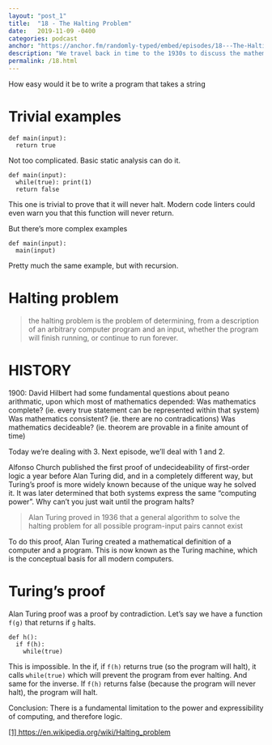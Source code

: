 ```yaml
---
layout: "post_1"
title:  "18 - The Halting Problem"
date:   2019-11-09 -0400
categories: podcast
anchor: "https://anchor.fm/randomly-typed/embed/episodes/18---The-Halting-Problem-e8mu7k"
description: "We travel back in time to the 1930s to discuss the mathematical landscape which lead to The Halting problem and how a machine constructed as a mental model for a proof defined modern computers."
permalink: /18.html
---
```


How easy would it be to write a program that takes a string

# Trivial examples
```
def main(input):
  return true
```
Not too complicated. Basic static analysis can do it.

```
def main(input):
  while(true): print(1)
  return false
```
This one is trivial to prove that it will never halt.
Modern code linters could even warn you that this function will never return.

But there’s more complex examples
```
def main(input):
  main(input)
```
Pretty much the same example, but with recursion.


# Halting problem <span class="footnote"></span>
> the halting problem is the problem of determining, from a description of an arbitrary computer program and an input, whether the program will finish running, or continue to run forever.

# HISTORY
1900: David Hilbert had some fundamental questions about peano arithmatic, upon which most of mathematics depended:
Was mathematics complete? (ie. every true statement can be represented within that system)
Was mathematics consistent? (ie. there are no contradications)
Was mathematics decideable? (ie. theorem are provable in a finite amount of time)

Today we’re dealing with 3. Next episode, we’ll deal with 1 and 2.

Alfonso Church published the first proof of undecideability of first-order logic a year before Alan Turing did, and in a completely different way, but Turing’s proof is more widely known because of the unique way he solved it. It was later determined that both systems express the same “computing power”.
Why can’t you just wait until the program halts?

> Alan Turing proved in 1936 that a general algorithm to solve the halting problem for all possible program-input pairs cannot exist

To do this proof, Alan Turing created a mathematical definition of a computer and a program. This is now known as the Turing machine, which is the conceptual basis for all modern computers.

# Turing’s proof
Alan Turing proof was a proof by contradiction. Let’s say we have a function `f(g)` that returns if `g` halts.
```
def h():
  if f(h):
    while(true)
```
This is impossible. In the if, if `f(h)` returns true (so the program will halt), it calls `while(true)` which will prevent the program from ever halting. And same for the inverse. If `f(h)` returns false (because the program will never halt), the program will halt.

Conclusion: There is a fundamental limitation to the power and expressibility of computing, and therefore logic.

<span class="footnotes">
  <a href="https://en.wikipedia.org/wiki/Halting_problem">[1] https://en.wikipedia.org/wiki/Halting_problem</a> <br/>
</span>
